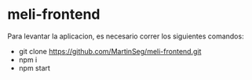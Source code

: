# meli-frontend


Para levantar la aplicacion, es necesario correr los siguientes comandos:

- git clone https://github.com/MartinSeg/meli-frontend.git
- npm i
- npm start
